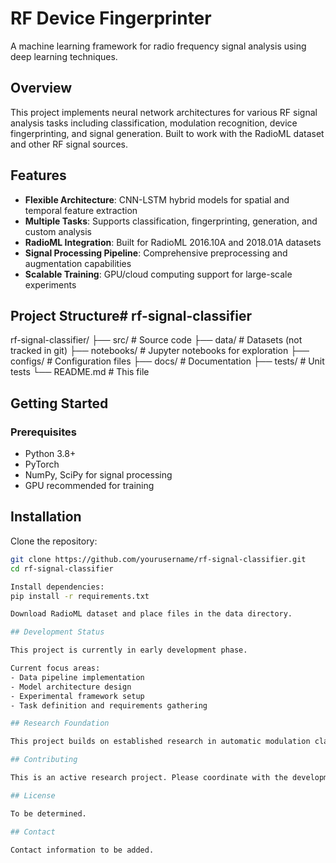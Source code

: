 # RF Device Fingerprinter

A machine learning framework for radio frequency signal analysis using deep learning techniques.

## Overview

This project implements neural network architectures for various RF signal analysis tasks including classification, modulation recognition, device fingerprinting, and signal generation. Built to work with the RadioML dataset and other RF signal sources.

## Features

- **Flexible Architecture**: CNN-LSTM hybrid models for spatial and temporal feature extraction
- **Multiple Tasks**: Supports classification, fingerprinting, generation, and custom analysis
- **RadioML Integration**: Built for RadioML 2016.10A and 2018.01A datasets
- **Signal Processing Pipeline**: Comprehensive preprocessing and augmentation capabilities
- **Scalable Training**: GPU/cloud computing support for large-scale experiments

## Project Structure# rf-signal-classifier

rf-signal-classifier/
├── src/                 # Source code
├── data/                # Datasets (not tracked in git)
├── notebooks/           # Jupyter notebooks for exploration
├── configs/             # Configuration files
├── docs/                # Documentation
├── tests/               # Unit tests
└── README.md           # This file

## Getting Started

### Prerequisites

- Python 3.8+
- PyTorch
- NumPy, SciPy for signal processing
- GPU recommended for training

## Installation

Clone the repository:
```bash
git clone https://github.com/yourusername/rf-signal-classifier.git
cd rf-signal-classifier

Install dependencies:
pip install -r requirements.txt

Download RadioML dataset and place files in the data directory.

## Development Status

This project is currently in early development phase.

Current focus areas:
- Data pipeline implementation
- Model architecture design
- Experimental framework setup
- Task definition and requirements gathering

## Research Foundation

This project builds on established research in automatic modulation classification, deep learning for RF signal analysis, CNN-LSTM architectures for time-series data, and RadioML benchmarking standards.

## Contributing

This is an active research project. Please coordinate with the development team before making changes.

## License

To be determined.

## Contact

Contact information to be added.
